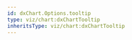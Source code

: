 ```yaml
---
id: dxChart.Options.tooltip
type: viz/chart:dxChartTooltip
inheritsType: viz/chart:dxChartTooltip
---
```

